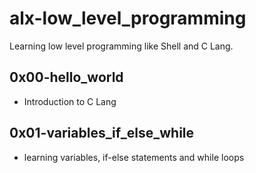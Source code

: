 # alx-low_level_programming
Learning low level programming like Shell and C Lang.
## 0x00-hello_world
- Introduction to C Lang

## 0x01-variables_if_else_while
- learning variables, if-else statements and while loops

